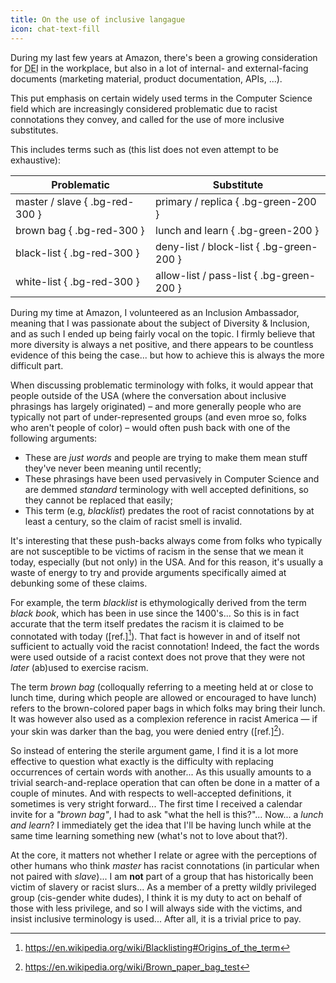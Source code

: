 ```yaml
---
title: On the use of inclusive langague
icon: chat-text-fill
---
```


During my last few years at Amazon, there's been a growing consideration for
<abbr title="Diversity, Equity and Inclusion">DEI</abbr> in the workplace, but
also in a lot of internal- and external-facing documents (marketing material,
product documentation, APIs, ...).

This put emphasis on certain widely used terms in the Computer Science field
which are increasingly considered problematic due to racist connotations they
convey, and called for the use of more inclusive substitutes.

<!-- more -->

This includes terms such as (this list does not even attempt to be exhaustive):

Problematic                      | Substitute
---------------------------------|------------------------------------------
master / slave   { .bg-red-300 } | primary / replica      { .bg-green-200 }
brown bag        { .bg-red-300 } | lunch and learn        { .bg-green-200 }
black-list       { .bg-red-300 } | deny-list / block-list { .bg-green-200 }
white-list       { .bg-red-300 } | allow-list / pass-list { .bg-green-200 }

During my time at Amazon, I volunteered as an Inclusion Ambassador, meaning that
I was passionate about the subject of Diversity & Inclusion, and as such I ended
up being fairly vocal on the topic. I firmly believe that more diversity is
always a net positive, and there appears to be countless evidence of this being
the case... but how to achieve this is always the more difficult part.

When discussing problematic terminology with folks, it would appear that people
outside of the USA (where the conversation about inclusive phrasings has largely
originated) &ndash; and more generally people who are typically not part of
under-represented groups (and even mroe so, folks who aren't people of color)
&ndash; would often push back with one of the following arguments:

- These are _just words_ and people are trying to make them mean stuff they've
  never been meaning until recently;
- These phrasings have been used pervasively in Computer Science and are demmed
  _standard_ terminology with well accepted definitions, so they cannot be
  replaced that easily;
- This term (e.g, _blacklist_) predates the root of racist connotations by at
  least a century, so the claim of racist smell is invalid.

It's interesting that these push-backs always come from folks who typically are
not susceptible to be victims of racism in the sense that we mean it today,
especially (but not only) in the USA. And for this reason, it's usually a waste
of energy to try and provide arguments specifically aimed at debunking some of
these claims.

For example, the term _blacklist_ is ethymologically derived from the term
_black book_, which has been in use since the 1400's... So this is in fact
accurate that the term itself predates the racism it is claimed to be connotated
with today ([ref.][^1]). That fact is however in and of itself not sufficient to
actually void the racist connotation! Indeed, the fact the words were used
outside of a racist context does not prove that they were not _later_ (ab)used
to exercise racism.

The term _brown bag_ (colloqually referring to a meeting held at or close to
lunch time, during which people are allowed or encouraged to have lunch) refers
to the brown-colored paper bags in which folks may bring their lunch. It was
however also used as a complexion reference in racist America &mdash; if your
skin was darker than the bag, you were denied entry ([ref.][^2]).

So instead of entering the sterile argument game, I find it is a lot more
effective to question what exactly is the difficulty with replacing occurrences
of certain words with another... As this usually amounts to a trivial
search-and-replace operation that can often be done in a matter of a couple of
minutes. And with respects to well-accepted definitions, it sometimes is very
stright forward... The first time I received a calendar invite for a
_"brown bag"_, I had to ask "what the hell is this?"... Now... a
_lunch and learn_? I immediately get the idea that I'll be having lunch while at
the same time learning something new (what's not to love about that?).

At the core, it matters not whether I relate or agree with the perceptions of
other humans who think _master_ has racist connotations (in particular when not
paired with _slave_)... I am **not** part of a group that has historically been
victim of slavery or racist slurs... As a member of a pretty wildly privileged
group (cis-gender white dudes), I think it is my duty to act on behalf of those
with less privilege, and so I will always side with the victims, and insist
inclusive terminology is used... After all, it is a trivial price to pay.

[^1]: https://en.wikipedia.org/wiki/Blacklisting#Origins_of_the_term
[^2]: https://en.wikipedia.org/wiki/Brown_paper_bag_test
